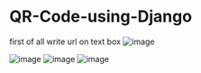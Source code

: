 # QR-Code-using-Django

first of all write url on text box
![image](https://user-images.githubusercontent.com/61469396/219449003-babe0cc1-d645-44e5-83b1-1d2bea8fd421.png)

![image](https://user-images.githubusercontent.com/61469396/219449130-733f6e30-254a-4e86-9c2c-756df6dd10b4.png)
![image](https://user-images.githubusercontent.com/61469396/219449187-512ec059-1573-4654-8fb2-415be481036f.png)
![image](https://user-images.githubusercontent.com/61469396/219449251-d3035657-f992-45eb-9b9f-c84644394cac.png)
